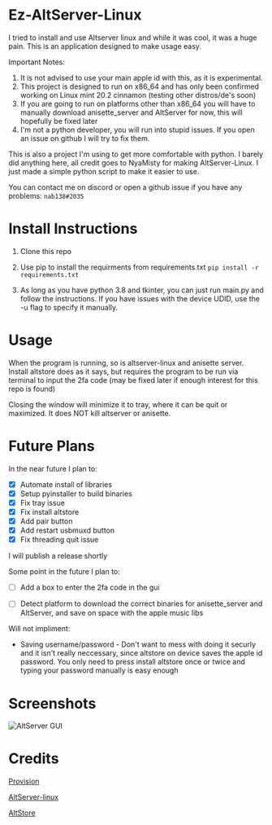 # Ez-AltServer-Linux
I tried to install and use Altserver linux and while it was cool, it was a huge pain. This is an application designed to make usage easy.

Important Notes:
1. It is not advised to use your main apple id with this, as it is experimental.
2. This project is designed to run on x86_64 and has only been confirmed working on Linux mint 20.2 cinnamon (testing other distros/de's soon)
3. If you are going to run on platforms other than x86_64 you will have to manually download anisette_server and AltServer for now, this will hopefully be fixed later
4. I'm not a python developer, you will run into stupid issues. If you open an issue on github I will try to fix them.

This is also a project I'm using to get more comfortable with python. I barely did anything here, all credit goes to NyaMisty for making AltServer-Linux. I just made a simple python script to make it easier to use.

You can contact me on discord or open a github issue if you have any problems: `nab138#2035`
# Install Instructions
1. Clone this repo

2. Use pip to install the requirments from requirements.txt `pip install -r requirements.txt`

3. As long as you have python 3.8 and tkinter, you can just run main.py and follow the instructions. If you have issues with the device UDID, use the -u flag to specify it manually.

# Usage
When the program is running, so is altserver-linux and anisette server. Install altstore does as it says, but requires the program to be run via terminal to input the 2fa code (may be fixed later if enough interest for this repo is found)

Closing the window will minimize it to tray, where it can be quit or maximized. It does NOT kill altserver or anisette.
# Future Plans
In the near future I plan to:
- [x] Automate install of libraries
- [x] Setup pyinstaller to build binaries
- [x] Fix tray issue
- [x] Fix install altstore
- [x] Add pair button
- [x] Add restart usbmuxd button
- [x] Fix threading quit issue

I will publish a release shortly

Some point in the future I plan to:
- [ ] Add a box to enter the 2fa code in the gui
- [ ] Detect platform to download the correct binaries for anisette_server and AltServer, and save on space with the apple music libs


Will not impliment:
- Saving username/password - Don't want to mess with doing it securly and it isn't really neccessary, since altstore on device saves the apple id password. You only need to press install altstore once or twice and typing your password manually is easy enough

# Screenshots

![AltServer GUI](https://nab138.tixte.co/r/altserver.png)

# Credits

[Provision](https://github.com/Dadoum/Provision)

[AltServer-linux](https://github.com/NyaMisty/AltServer-Linux)

[AltStore](https://altstore.io/)